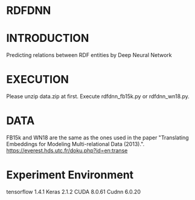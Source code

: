 # RDFDNN
# INTRODUCTION
Predicting relations between RDF entities by Deep Neural Network 


# EXECUTION
Please unzip data.zip at first.
Execute rdfdnn_fb15k.py or rdfdnn_wn18.py.


# DATA
FB15k and WN18 are the same as the ones used in the paper "Translating Embeddings for Modeling Multi-relational Data (2013).".  
https://everest.hds.utc.fr/doku.php?id=en:transe

# Experiment Environment
tensorflow 1.4.1 
Keras 2.1.2 
CUDA 8.0.61
Cudnn 6.0.20
